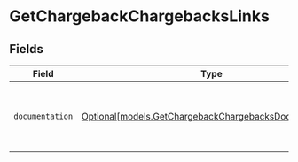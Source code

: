 # GetChargebackChargebacksLinks


## Fields

| Field                                                                                                        | Type                                                                                                         | Required                                                                                                     | Description                                                                                                  |
| ------------------------------------------------------------------------------------------------------------ | ------------------------------------------------------------------------------------------------------------ | ------------------------------------------------------------------------------------------------------------ | ------------------------------------------------------------------------------------------------------------ |
| `documentation`                                                                                              | [Optional[models.GetChargebackChargebacksDocumentation]](../models/getchargebackchargebacksdocumentation.md) | :heavy_minus_sign:                                                                                           | The URL to the generic Mollie API error handling guide.                                                      |